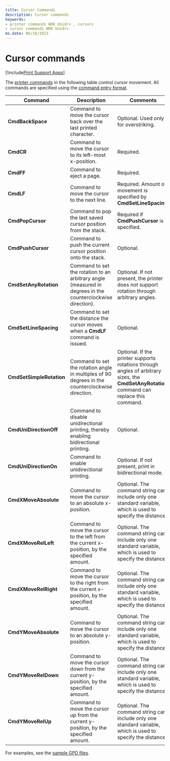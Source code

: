 ```yaml
---
title: Cursor Commands
description: Cursor commands
keywords:
- printer commands WDK Unidrv , cursors
- cursor commands WDK Unidrv
ms.date: 06/16/2023
---
```


# Cursor commands

[!include[Print Support Apps](../includes/print-support-apps.md)]

The [printer commands](printer-commands.md) in the following table control cursor movement. All commands are specified using the [command entry format](command-entry-format.md).

| Command | Description | Comments |
|--|--|--|
| **CmdBackSpace** | Command to move the cursor back over the last printed character. | Optional. Used only for overstriking. |
| **CmdCR** | Command to move the cursor to its left-most x-position. | Required. |
| **CmdFF** | Command to eject a page. | Required. |
| **CmdLF** | Command to move the cursor to the next line. | Required. Amount of movement is specified by **CmdSetLineSpacing**. |
| **CmdPopCursor** | Command to pop the last saved cursor position from the stack. | Required if **CmdPushCursor** is specified. |
| **CmdPushCursor** | Command to push the current cursor position onto the stack. | Optional. |
| **CmdSetAnyRotation** | Command to set the rotation to an arbitrary angle (measured in degrees in the counterclockwise direction). | Optional. If not present, the printer does not support rotation through arbitrary angles. |
| **CmdSetLineSpacing** | Command to set the distance the cursor moves when a **CmdLF** command is issued. | Optional. |
| **CmdSetSimpleRotation** | Command to set the rotation angle in multiples of 90 degrees in the counterclockwise direction. | Optional. If the printer supports rotations through angles of arbitrary sizes, the **CmdSetAnyRotation** command can replace this command. |
| **CmdUniDirectionOff** | Command to disable unidirectional printing, thereby enabling bidirectional printing. | Optional. |
| **CmdUniDirectionOn** | Command to enable unidirectional printing. | Optional. If not present, print in bidirectional mode. |
| **CmdXMoveAbsolute** | Command to move the cursor to an absolute x-position. | Optional. The command string can include only one standard variable, which is used to specify the distance. |
| **CmdXMoveRelLeft** | Command to move the cursor to the left from the current x-position, by the specified amount. | Optional. The command string can include only one standard variable, which is used to specify the distance. |
| **CmdXMoveRelRight** | Command to move the cursor to the right from the current x-position, by the specified amount. | Optional. The command string can include only one standard variable, which is used to specify the distance. |
| **CmdYMoveAbsolute** | Command to move the cursor to an absolute y-position. | Optional. The command string can include only one standard variable, which is used to specify the distance. |
| **CmdYMoveRelDown** | Command to move the cursor down from the current y-position, by the specified amount. | Optional. The command string can include only one standard variable, which is used to specify the distance. |
| **CmdYMoveRelUp** | Command to move the cursor up from the current y-position, by the specified amount. | Optional. The command string can include only one standard variable, which is used to specify the distance. |

For examples, see the [sample GPD files](sample-gpd-files.md).
